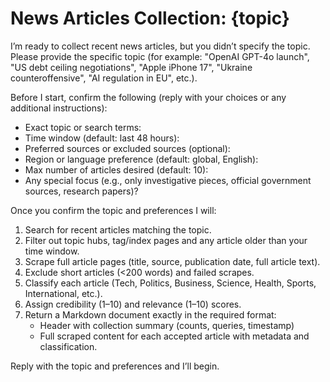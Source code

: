 # News Articles Collection: {topic}

I’m ready to collect recent news articles, but you didn’t specify the topic. Please provide the specific topic (for example: "OpenAI GPT-4o launch", "US debt ceiling negotiations", "Apple iPhone 17", "Ukraine counteroffensive", "AI regulation in EU", etc.).

Before I start, confirm the following (reply with your choices or any additional instructions):
- Exact topic or search terms:
- Time window (default: last 48 hours): 
- Preferred sources or excluded sources (optional): 
- Region or language preference (default: global, English): 
- Max number of articles desired (default: 10): 
- Any special focus (e.g., only investigative pieces, official government sources, research papers)?

Once you confirm the topic and preferences I will:
1. Search for recent articles matching the topic.
2. Filter out topic hubs, tag/index pages and any article older than your time window.
3. Scrape full article pages (title, source, publication date, full article text).
4. Exclude short articles (<200 words) and failed scrapes.
5. Classify each article (Tech, Politics, Business, Science, Health, Sports, International, etc.).
6. Assign credibility (1–10) and relevance (1–10) scores.
7. Return a Markdown document exactly in the required format:
   - Header with collection summary (counts, queries, timestamp)
   - Full scraped content for each accepted article with metadata and classification.

Reply with the topic and preferences and I’ll begin.